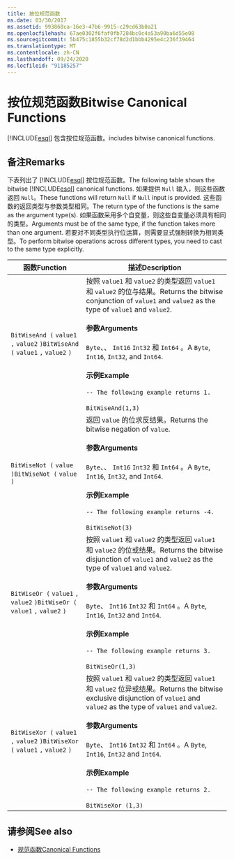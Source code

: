 ```yaml
---
title: 按位规范函数
ms.date: 03/30/2017
ms.assetid: 993868ca-16e3-47b6-9915-c29cd63b0a21
ms.openlocfilehash: 67ae0302f6faf0fb7284bc0c4a53a90ba6d55e08
ms.sourcegitcommit: 5b475c1855b32cf78d2d1bbb4295e4c236f39464
ms.translationtype: MT
ms.contentlocale: zh-CN
ms.lasthandoff: 09/24/2020
ms.locfileid: "91185257"
---
```

# <a name="bitwise-canonical-functions"></a><span data-ttu-id="00d38-102">按位规范函数</span><span class="sxs-lookup"><span data-stu-id="00d38-102">Bitwise Canonical Functions</span></span>

[!INCLUDE[esql](../../../../../../includes/esql-md.md)] <span data-ttu-id="00d38-103">包含按位规范函数。</span><span class="sxs-lookup"><span data-stu-id="00d38-103">includes bitwise canonical functions.</span></span>  
  
## <a name="remarks"></a><span data-ttu-id="00d38-104">备注</span><span class="sxs-lookup"><span data-stu-id="00d38-104">Remarks</span></span>  

 <span data-ttu-id="00d38-105">下表列出了 [!INCLUDE[esql](../../../../../../includes/esql-md.md)] 按位规范函数。</span><span class="sxs-lookup"><span data-stu-id="00d38-105">The following table shows the bitwise [!INCLUDE[esql](../../../../../../includes/esql-md.md)] canonical functions.</span></span> <span data-ttu-id="00d38-106">如果提供 `Null` 输入，则这些函数返回 `Null`。</span><span class="sxs-lookup"><span data-stu-id="00d38-106">These functions will return `Null` if `Null` input is provided.</span></span> <span data-ttu-id="00d38-107">这些函数的返回类型与参数类型相同。</span><span class="sxs-lookup"><span data-stu-id="00d38-107">The return type of the functions is the same as the argument type(s).</span></span> <span data-ttu-id="00d38-108">如果函数采用多个自变量，则这些自变量必须具有相同的类型。</span><span class="sxs-lookup"><span data-stu-id="00d38-108">Arguments must be of the same type, if the function takes more than one argument.</span></span> <span data-ttu-id="00d38-109">若要对不同类型执行位运算，则需要显式强制转换为相同类型。</span><span class="sxs-lookup"><span data-stu-id="00d38-109">To perform bitwise operations across different types, you need to cast to the same type explicitly.</span></span>  
  
|<span data-ttu-id="00d38-110">函数</span><span class="sxs-lookup"><span data-stu-id="00d38-110">Function</span></span>|<span data-ttu-id="00d38-111">描述</span><span class="sxs-lookup"><span data-stu-id="00d38-111">Description</span></span>|  
|--------------|-----------------|  
|<span data-ttu-id="00d38-112">`BitWiseAnd (` `value1` `,`  `value2` `)`</span><span class="sxs-lookup"><span data-stu-id="00d38-112">`BitWiseAnd (` `value1` `,`  `value2` `)`</span></span>|<span data-ttu-id="00d38-113">按照 `value1` 和 `value2` 的类型返回 `value1` 和 `value2` 的位与结果。</span><span class="sxs-lookup"><span data-stu-id="00d38-113">Returns the bitwise conjunction of `value1` and `value2` as the type of `value1` and `value2`.</span></span><br /><br /> <span data-ttu-id="00d38-114">**参数**</span><span class="sxs-lookup"><span data-stu-id="00d38-114">**Arguments**</span></span><br /><br /> <span data-ttu-id="00d38-115">`Byte`、、 `Int16` `Int32` 和 `Int64` 。</span><span class="sxs-lookup"><span data-stu-id="00d38-115">A `Byte`, `Int16`, `Int32`, and `Int64`.</span></span><br /><br /> <span data-ttu-id="00d38-116">**示例**</span><span class="sxs-lookup"><span data-stu-id="00d38-116">**Example**</span></span><br /><br /> `-- The following example returns 1.`<br /><br /> `BitWiseAnd(1,3)`|  
|<span data-ttu-id="00d38-117">`BitWiseNot (` `value` `)`</span><span class="sxs-lookup"><span data-stu-id="00d38-117">`BitWiseNot (` `value` `)`</span></span>|<span data-ttu-id="00d38-118">返回 `value` 的位求反结果。</span><span class="sxs-lookup"><span data-stu-id="00d38-118">Returns the bitwise negation of `value`.</span></span><br /><br /> <span data-ttu-id="00d38-119">**参数**</span><span class="sxs-lookup"><span data-stu-id="00d38-119">**Arguments**</span></span><br /><br /> <span data-ttu-id="00d38-120">`Byte`、、 `Int16` `Int32` 和 `Int64` 。</span><span class="sxs-lookup"><span data-stu-id="00d38-120">A `Byte`, `Int16`, `Int32`, and `Int64`.</span></span><br /><br /> <span data-ttu-id="00d38-121">**示例**</span><span class="sxs-lookup"><span data-stu-id="00d38-121">**Example**</span></span><br /><br /> `-- The following example returns -4.`<br /><br /> `BitWiseNot(3)`|  
|<span data-ttu-id="00d38-122">`BitWiseOr (` `value1` `,`  `value2` `)`</span><span class="sxs-lookup"><span data-stu-id="00d38-122">`BitWiseOr (` `value1` `,`  `value2` `)`</span></span>|<span data-ttu-id="00d38-123">按照 `value1` 和 `value2` 的类型返回 `value1` 和 `value2` 的位或结果。</span><span class="sxs-lookup"><span data-stu-id="00d38-123">Returns the bitwise disjunction of `value1` and `value2` as the type of `value1` and `value2`.</span></span><br /><br /> <span data-ttu-id="00d38-124">**参数**</span><span class="sxs-lookup"><span data-stu-id="00d38-124">**Arguments**</span></span><br /><br /> <span data-ttu-id="00d38-125">`Byte`、 `Int16` `Int32` 和 `Int64` 。</span><span class="sxs-lookup"><span data-stu-id="00d38-125">A `Byte`, `Int16`, `Int32` and `Int64`.</span></span><br /><br /> <span data-ttu-id="00d38-126">**示例**</span><span class="sxs-lookup"><span data-stu-id="00d38-126">**Example**</span></span><br /><br /> `-- The following example returns 3.`<br /><br /> `BitWiseOr(1,3)`|  
|<span data-ttu-id="00d38-127">`BitWiseXor (` `value1` `,`  `value2` `)`</span><span class="sxs-lookup"><span data-stu-id="00d38-127">`BitWiseXor (` `value1` `,`  `value2` `)`</span></span>|<span data-ttu-id="00d38-128">按照 `value1` 和 `value2` 的类型返回 `value1` 和 `value2` 位异或结果。</span><span class="sxs-lookup"><span data-stu-id="00d38-128">Returns the bitwise exclusive disjunction of `value1` and `value2` as the type of `value1` and `value2`.</span></span><br /><br /> <span data-ttu-id="00d38-129">**参数**</span><span class="sxs-lookup"><span data-stu-id="00d38-129">**Arguments**</span></span><br /><br /> <span data-ttu-id="00d38-130">`Byte`、 `Int16` `Int32` 和 `Int64` 。</span><span class="sxs-lookup"><span data-stu-id="00d38-130">A `Byte`, `Int16`, `Int32` and `Int64`.</span></span><br /><br /> <span data-ttu-id="00d38-131">**示例**</span><span class="sxs-lookup"><span data-stu-id="00d38-131">**Example**</span></span><br /><br /> `-- The following example returns 2.`<br /><br /> `BitWiseXor (1,3)`|  
  
## <a name="see-also"></a><span data-ttu-id="00d38-132">请参阅</span><span class="sxs-lookup"><span data-stu-id="00d38-132">See also</span></span>

- [<span data-ttu-id="00d38-133">规范函数</span><span class="sxs-lookup"><span data-stu-id="00d38-133">Canonical Functions</span></span>](canonical-functions.md)
